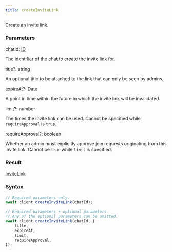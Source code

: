 ```yaml
---
title: createInviteLink
---
```


Create an invite link.


### Parameters 

<div class="flex flex-col gap-3"><div><div class="font-mono" id="p_chatId" data-anchor><span class="font-bold">chatId</span><span class="opacity-50">:</span> <a href="/gh/types/id"  >ID</a></div><div class="pl-3"><div class="no-margin">

The identifier of the chat to create the invite link for.

</div></div></div><div class="flex flex-col gap-3"><div><div class="flex gap-2"><div class="font-mono p" id="p_title" data-anchor><span class="font-bold">title</span><span class="opacity-50"><span title="Optional" class="cursor-help">?</span>:</span> <span>string</span></div></div><div class="pl-3"><div class="no-margin">

An optional title to be attached to the link that can only be seen by admins.

</div></div></div><div><div class="flex gap-2"><div class="font-mono p" id="p_expireAt" data-anchor><span class="font-bold">expireAt</span><span class="opacity-50"><span title="Optional" class="cursor-help">?</span>:</span> <span href="/">Date</span></div></div><div class="pl-3"><div class="no-margin">

A point in time within the future in which the invite link will be invalidated.

</div></div></div><div><div class="flex gap-2"><div class="font-mono p" id="p_limit" data-anchor><span class="font-bold">limit</span><span class="opacity-50"><span title="Optional" class="cursor-help">?</span>:</span> <span>number</span></div></div><div class="pl-3"><div class="no-margin">

The times the invite link can be used. Cannot be specified while `requireApproval` is `true`.

</div></div></div><div><div class="flex gap-2"><div class="font-mono p" id="p_requireApproval" data-anchor><span class="font-bold">requireApproval</span><span class="opacity-50"><span title="Optional" class="cursor-help">?</span>:</span> <span>boolean</span></div></div><div class="pl-3"><div class="no-margin">

Whether an admin must explicitly approve join requests originating from this invite link. Cannot be `true` while `limit` is specified.

</div></div></div></div></div>

### Result 

<div class="font-mono"><a href="/gh/types/invitelink"  >InviteLink</a></div>

### Syntax

```ts
// Required parameters only.
await client.createInviteLink(chatId);

// Required parameters + optional parameters.
// Any of the optional parameters can be omitted.
await client.createInviteLink(chatId, {
    title,
    expireAt,
    limit,
    requireApproval,
});
```



